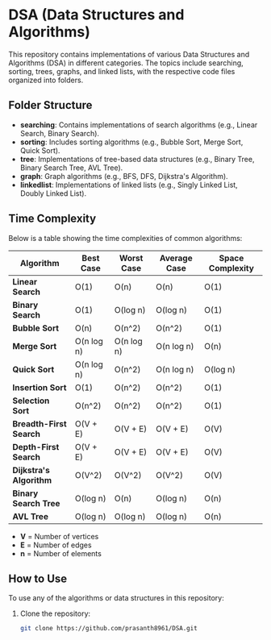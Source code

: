 # DSA (Data Structures and Algorithms)

This repository contains implementations of various Data Structures and Algorithms (DSA) in different categories. The topics include searching, sorting, trees, graphs, and linked lists, with the respective code files organized into folders.

## Folder Structure

- **searching**: Contains implementations of search algorithms (e.g., Linear Search, Binary Search).
- **sorting**: Includes sorting algorithms (e.g., Bubble Sort, Merge Sort, Quick Sort).
- **tree**: Implementations of tree-based data structures (e.g., Binary Tree, Binary Search Tree, AVL Tree).
- **graph**: Graph algorithms (e.g., BFS, DFS, Dijkstra's Algorithm).
- **linkedlist**: Implementations of linked lists (e.g., Singly Linked List, Doubly Linked List).

## Time Complexity

Below is a table showing the time complexities of common algorithms:

| Algorithm               | Best Case | Worst Case | Average Case | Space Complexity |
|-------------------------|-----------|------------|--------------|------------------|
| **Linear Search**        | O(1)      | O(n)       | O(n)         | O(1)             |
| **Binary Search**        | O(1)      | O(log n)   | O(log n)     | O(1)             |
| **Bubble Sort**          | O(n)      | O(n^2)     | O(n^2)       | O(1)             |
| **Merge Sort**           | O(n log n)| O(n log n) | O(n log n)   | O(n)             |
| **Quick Sort**           | O(n log n)| O(n^2)     | O(n log n)   | O(log n)         |
| **Insertion Sort**       | O(1)      | O(n^2)     | O(n^2)       | O(1)             |
| **Selection Sort**       | O(n^2)    | O(n^2)     | O(n^2)       | O(1)             |
| **Breadth-First Search** | O(V + E) | O(V + E)   | O(V + E)     | O(V)             |
| **Depth-First Search**   | O(V + E) | O(V + E)   | O(V + E)     | O(V)             |
| **Dijkstra's Algorithm** | O(V^2)   | O(V^2)     | O(V^2)       | O(V)             |
| **Binary Search Tree**   | O(log n) | O(n)       | O(log n)     | O(n)             |
| **AVL Tree**             | O(log n) | O(log n)   | O(log n)     | O(n)             |

- **V** = Number of vertices
- **E** = Number of edges
- **n** = Number of elements

## How to Use

To use any of the algorithms or data structures in this repository:

1. Clone the repository:

   ```bash
   git clone https://github.com/prasanth8961/DSA.git
